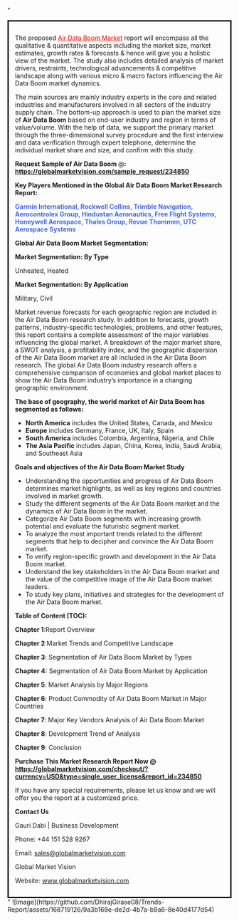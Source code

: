 "<div style='border: 3px solid black; padding: 1em;'>

The proposed <a style='color: #ff0000;' href='https://globalmarketvision.com/reports/global-air-data-boom-market/234850'>Air Data Boom Market</a> report will encompass all the qualitative &amp; quantitative aspects including the market size, market estimates, growth rates &amp; forecasts &amp; hence will give you a holistic view of the market. The study also includes detailed analysis of market drivers, restraints, technological advancements &amp; competitive landscape along with various micro &amp; macro factors influencing the Air Data Boom market dynamics.

The main sources are mainly industry experts in the core and related industries and manufacturers involved in all sectors of the industry supply chain. The bottom-up approach is used to plan the market size of <strong>Air Data Boom</strong> based on end-user industry and region in terms of value/volume. With the help of data, we support the primary market through the three-dimensional survey procedure and the first interview and data verification through expert telephone, determine the individual market share and size, and confirm with this study.

<strong>Request Sample of Air Data Boom </strong>@<strong>:</strong><strong> <a style='color: #ff0000;' href='https://globalmarketvision.com/sample_request/234850?utm_source=linkedinPulse&utm_medium=Dhiraj&utm_campaign=Dhiraj'><strong>https://globalmarketvision.com/sample_request/234850</strong></a></strong>

<strong>Key Players Mentioned in the Global Air Data Boom Market Research Report:</strong>

<strong style='color: #4169e1;'>Garmin International, Rockwell Collins, Trimble Navigation, Aerocontrolex Group, Hindustan Aeronautics, Free Flight Systems, Honeywell Aerospace, Thales Group, Revue Thommen, UTC Aerospace Systems</strong>

<strong>Global Air Data Boom Market Segmentation:</strong>

<strong>Market Segmentation: By Type</strong>

Unheated, Heated

<strong>Market Segmentation: By Application</strong>

Military, Civil

Market revenue forecasts for each geographic region are included in the Air Data Boom research study. In addition to forecasts, growth patterns, industry-specific technologies, problems, and other features, this report contains a complete assessment of the major variables influencing the global market. A breakdown of the major market share, a SWOT analysis, a profitability index, and the geographic dispersion of the Air Data Boom market are all included in the Air Data Boom research. The global Air Data Boom industry research offers a comprehensive comparison of economies and global market places to show the Air Data Boom industry’s importance in a changing geographic environment.

<strong>The base of geography, the world market of Air Data Boom has segmented as follows:</strong>
<ul>
  <li><strong>North America</strong> includes the United States, Canada, and Mexico</li>
  <li><strong>Europe</strong> includes Germany, France, UK, Italy, Spain</li>
  <li><strong>South America</strong> includes Colombia, Argentina, Nigeria, and Chile</li>
  <li><strong>The Asia Pacific</strong> includes Japan, China, Korea, India, Saudi Arabia, and Southeast Asia</li>
</ul>
<strong>Goals and objectives of the Air Data Boom Market Study</strong>
<ul>
  <li>Understanding the opportunities and progress of Air Data Boom determines market highlights, as well as key regions and countries involved in market growth.</li>
  <li>Study the different segments of the Air Data Boom market and the dynamics of Air Data Boom in the market.</li>
  <li>Categorize Air Data Boom segments with increasing growth potential and evaluate the futuristic segment market.</li>
  <li>To analyze the most important trends related to the different segments that help to decipher and convince the Air Data Boom market.</li>
  <li>To verify region-specific growth and development in the Air Data Boom market.</li>
  <li>Understand the key stakeholders in the Air Data Boom market and the value of the competitive image of the Air Data Boom market leaders.</li>
  <li>To study key plans, initiatives and strategies for the development of the Air Data Boom market.</li>
</ul>
<strong>Table of Content (TOC): </strong>

<strong>Chapter 1</strong>:Report Overview

<strong>Chapter 2</strong>:Market Trends and Competitive Landscape

<strong>Chapter 3</strong>: Segmentation of Air Data Boom Market by Types

<strong>Chapter 4:</strong> Segmentation of Air Data Boom Market by Application

<strong>Chapter 5</strong>: Market Analysis by Major Regions

<strong>Chapter 6</strong>: Product Commodity of Air Data Boom Market in Major Countries

<strong>Chapter 7</strong>: Major Key Vendors Analysis of Air Data Boom Market

<strong>Chapter 8</strong>: Development Trend of Analysis

<strong>Chapter 9</strong>: Conclusion

<strong>Purchase This Market Research Report Now @</strong><strong> <strong><a style='color: #ff0000;' href='https://globalmarketvision.com/checkout/?currency=USD&type=single_user_license&report_id=234850?utm_source=linkedinPulse&utm_medium=Dhiraj&utm_campaign=Dhiraj'>https://globalmarketvision.com/checkout/?currency=USD&type=single_user_license&report_id=234850</a></strong>
</strong>

If you have any special requirements, please let us know and we will offer you the report at a customized price.

<strong>Contact Us</strong>

Gauri Dabi | Business Development

Phone: +44 151 528 9267

Email: <a href='mailto:sales@globalmarketvision.com'>sales@globalmarketvision.com</a>

Global Market Vision

Website: <a href='http://www.globalmarketvision.com/'>www.globalmarketvision.com</a>

</div>"
![image](https://github.com/DhirajGirase08/Trends-Report/assets/168719126/9a3b168e-de2d-4b7a-b9a6-8e40d4177d54)
